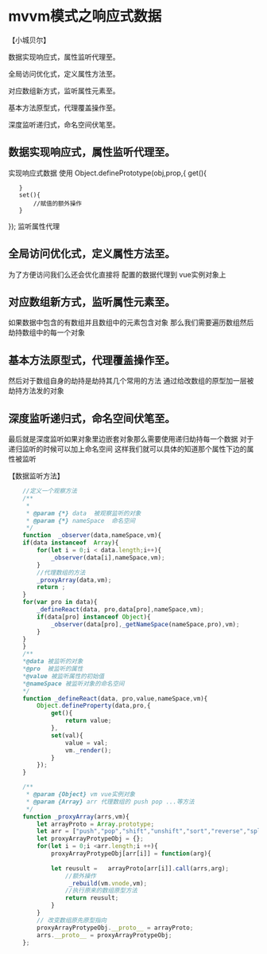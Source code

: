 #  mvvm模式之响应式数据

【小城贝尔】

数据实现响应式，属性监听代理至。

全局访问优化式，定义属性方法至。

对应数组新方式，监听属性元素至。

基本方法原型式，代理覆盖操作至。

深度监听递归式，命名空间伏笔至。


## 数据实现响应式，属性监听代理至。
   实现响应式数据 使用
   Object.definePrototype(obj,prop,{
       get(){

       }
       set(){
           //赋值的额外操作
       }
   });
   监听属性代理
## 全局访问优化式，定义属性方法至。
   为了方便访问我们么还会优化直接将 配置的数据代理到
   vue实例对象上
## 对应数组新方式，监听属性元素至。
   如果数据中包含的有数组并且数组中的元素包含对象
   那么我们需要遍历数组然后劫持数组中的每一个对象
## 基本方法原型式，代理覆盖操作至。
   然后对于数组自身的劫持是劫持其几个常用的方法 
   通过给改数组的原型加一层被劫持方法发的对象
## 深度监听递归式，命名空间伏笔至。
   最后就是深度监听如果对象里边嵌套对象那么需要使用递归劫持每一个数据
   对于递归监听的时候可以加上命名空间 这样我们就可以具体的知道那个属性下边的属性被监听
    
  【数据监听方法】
```js
    //定义一个观察方法
    /**
     * 
     * @param {*} data  被观察监听的对象
     * @param {*} nameSpace  命名空间
     */
    function  _observer(data,nameSpace,vm){
    if(data instanceof  Array){
        for(let i = 0;i < data.length;i++){
            _observer(data[i],nameSpace,vm);
        }
        //代理数组的方法
        _proxyArray(data,vm);
        return ;
    }
    for(var pro in data){
        _defineReact(data, pro,data[pro],nameSpace,vm);
        if(data[pro] instanceof Object){
            _observer(data[pro],_getNameSpace(nameSpace,pro),vm);
        }
    }
    }
    /**
    *@data 被监听的对象
    *@pro  被监听的属性
    *@value 被监听属性的初始值
    *@nameSpace 被监听对象的命名空间
    */
    function _defineReact(data, pro,value,nameSpace,vm){
        Object.defineProperty(data,pro,{
            get(){
                return value;
            },
            set(val){  
                value = val;
                vm._render();
            }
        });
    }

    /**
     * @param {Object} vm vue实例对象
     * @param {Array} arr 代理数组的 push pop ...等方法 
     */
    function _proxyArray(arrs,vm){
        let arrayProto = Array.prototype;
        let arr = ["push","pop","shift","unshift","sort","reverse","split"];
        let proxyArrayProtypeObj = {};
        for(let i = 0;i <arr.length;i ++){
            proxyArrayProtypeObj[arr[i]] = function(arg){
            
            let reusult =   arrayProto[arr[i]].call(arrs,arg);
                //额外操作
                 _rebuild(vm.vnode,vm);
                //执行原来的数组原型方法
                return reusult;
            }
        }
        // 改变数组原先原型指向
        proxyArrayProtypeObj.__proto__ = arrayProto;
        arrs.__proto__ = proxyArrayProtypeObj;
    };

```